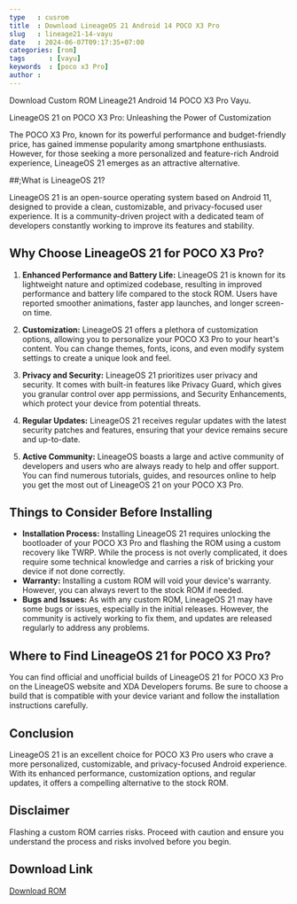 ```yaml
---
type   : cusrom
title  : Download LineageOS 21 Android 14 POCO X3 Pro
slug   : lineage21-14-vayu
date   : 2024-06-07T09:17:35+07:00
categories: [rom]
tags      : [vayu]
keywords  : [poco x3 Pro]
author : 
---
```


Download Custom ROM Lineage21 Android 14 POCO X3 Pro Vayu.


LineageOS 21 on POCO X3 Pro: Unleashing the Power of Customization

The POCO X3 Pro, known for its powerful performance and budget-friendly price, has gained immense popularity among smartphone enthusiasts. However, for those seeking a more personalized and feature-rich Android experience, LineageOS 21 emerges as an attractive alternative.

##;What is LineageOS 21?

LineageOS 21 is an open-source operating system based on Android 11, designed to provide a clean, customizable, and privacy-focused user experience. It is a community-driven project with a dedicated team of developers constantly working to improve its features and stability.

## Why Choose LineageOS 21 for POCO X3 Pro?

1. **Enhanced Performance and Battery Life:** LineageOS 21 is known for its lightweight nature and optimized codebase, resulting in improved performance and battery life compared to the stock ROM. Users have reported smoother animations, faster app launches, and longer screen-on time.

2. **Customization:** LineageOS 21 offers a plethora of customization options, allowing you to personalize your POCO X3 Pro to your heart's content. You can change themes, fonts, icons, and even modify system settings to create a unique look and feel.

3. **Privacy and Security:** LineageOS 21 prioritizes user privacy and security. It comes with built-in features like Privacy Guard, which gives you granular control over app permissions, and Security Enhancements, which protect your device from potential threats.

4. **Regular Updates:** LineageOS 21 receives regular updates with the latest security patches and features, ensuring that your device remains secure and up-to-date.

5. **Active Community:** LineageOS boasts a large and active community of developers and users who are always ready to help and offer support. You can find numerous tutorials, guides, and resources online to help you get the most out of LineageOS 21 on your POCO X3 Pro.

## Things to Consider Before Installing

* **Installation Process:** Installing LineageOS 21 requires unlocking the bootloader of your POCO X3 Pro and flashing the ROM using a custom recovery like TWRP. While the process is not overly complicated, it does require some technical knowledge and carries a risk of bricking your device if not done correctly.
* **Warranty:** Installing a custom ROM will void your device's warranty. However, you can always revert to the stock ROM if needed.
* **Bugs and Issues:** As with any custom ROM, LineageOS 21 may have some bugs or issues, especially in the initial releases. However, the community is actively working to fix them, and updates are released regularly to address any problems.

## Where to Find LineageOS 21 for POCO X3 Pro?

You can find official and unofficial builds of LineageOS 21 for POCO X3 Pro on the LineageOS website and XDA Developers forums. Be sure to choose a build that is compatible with your device variant and follow the installation instructions carefully.

## Conclusion

LineageOS 21 is an excellent choice for POCO X3 Pro users who crave a more personalized, customizable, and privacy-focused Android experience. With its enhanced performance, customization options, and regular updates, it offers a compelling alternative to the stock ROM. 

## Disclaimer
Flashing a custom ROM carries risks. Proceed with caution and ensure you understand the process and risks involved before you begin.



## Download Link
[Download ROM](https://t.me/wahyu6070files/231?single)

